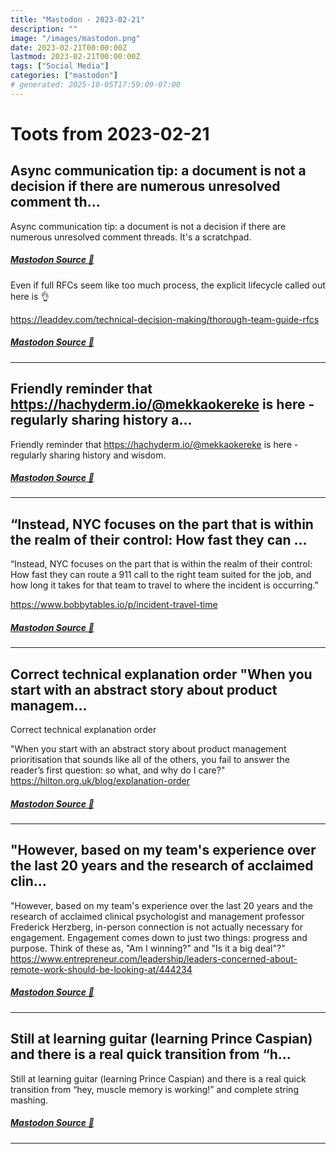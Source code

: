 ```yaml
---
title: "Mastodon - 2023-02-21"
description: ""
image: "/images/mastodon.png"
date: 2023-02-21T00:00:00Z
lastmod: 2023-02-21T00:00:00Z
tags: ["Social Media"]
categories: ["mastodon"]
# generated: 2025-10-05T17:59:09-07:00
---
```


# Toots from 2023-02-21

## Async communication tip: a document is not a decision if there are numerous unresolved comment th...

Async communication tip: a document is not a decision if there are numerous unresolved comment threads. It's a scratchpad.

##### [Mastodon Source 🐘](https://hachyderm.io/@mweagle/109905224278828296)

Even if full RFCs seem like too much process, the explicit lifecycle called out here is 👌

<https://leaddev.com/technical-decision-making/thorough-team-guide-rfcs>

##### [Mastodon Source 🐘](https://hachyderm.io/@mweagle/109927148199160416)

---

## Friendly reminder that <https://hachyderm.io/@mekkaokereke> is here - regularly sharing history a...

Friendly reminder that <https://hachyderm.io/@mekkaokereke> is here - regularly sharing history and wisdom.

##### [Mastodon Source 🐘](https://hachyderm.io/@mweagle/109904640070737166)

---

## “Instead, NYC focuses on the part that is within the realm of their control: How fast they can ...

“Instead, NYC focuses on the part that is within the realm of their control: How fast they can route a 911 call to the right team suited for the job, and how long it takes for that team to travel to where the incident is occurring.”

<https://www.bobbytables.io/p/incident-travel-time>

##### [Mastodon Source 🐘](https://hachyderm.io/@mweagle/109901215203202279)

---

## Correct technical explanation order  "When you start with an abstract story about product managem...

Correct technical explanation order

"When you start with an abstract story about product management prioritisation that sounds like all of the others, you fail to answer the reader’s first question: so what, and why do I care?" <https://hilton.org.uk/blog/explanation-order>

##### [Mastodon Source 🐘](https://hachyderm.io/@mweagle/109901190145470718)

---

## "However, based on my team's experience over the last 20 years and the research of acclaimed clin...

"However, based on my team's experience over the last 20 years and the research of acclaimed clinical psychologist and management professor Frederick Herzberg, in-person connection is not actually necessary for engagement. Engagement comes down to just two things: progress and purpose. Think of these as, "Am I winning?" and "Is it a big deal"?" <https://www.entrepreneur.com/leadership/leaders-concerned-about-remote-work-should-be-looking-at/444234>

##### [Mastodon Source 🐘](https://hachyderm.io/@mweagle/109901172360181573)

---

## Still at learning guitar (learning Prince Caspian) and there is a real quick transition from “h...

Still at learning guitar (learning Prince Caspian) and there is a real quick transition from “hey, muscle memory is working!” and complete string mashing.

##### [Mastodon Source 🐘](https://hachyderm.io/@mweagle/109901054788684295)

---

